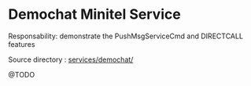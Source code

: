# Demochat Minitel Service

Responsability: demonstrate the PushMsgServiceCmd and DIRECTCALL features

Source directory : [services/demochat/](../../services/demochat/)

@TODO
